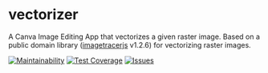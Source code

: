 # vectorizer

A Canva Image Editing App that vectorizes a given raster image. Based on a public domain library ([imagetracerjs](https://github.com/jankovicsandras/imagetracerjs) v1.2.6) for vectorizing raster images.

[![Maintainability](https://api.codeclimate.com/v1/badges/0aa564cbf55598a482ee/maintainability)](https://codeclimate.com/github/devlato/vectorizer/maintainability)
[![Test Coverage](https://api.codeclimate.com/v1/badges/0aa564cbf55598a482ee/test_coverage)](https://codeclimate.com/github/devlato/vectorizer/test_coverage)
[![Issues](https://img.shields.io/github/issues/devlato/vectorizer)](https://github.com/devlato/vectorizer/issues)
